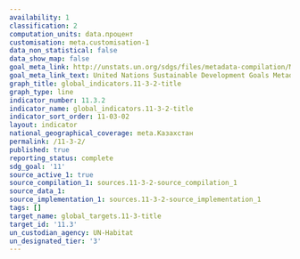 ```yaml
---
availability: 1
classification: 2
computation_units: data.процент
customisation: meta.customisation-1
data_non_statistical: false
data_show_map: false
goal_meta_link: http://unstats.un.org/sdgs/files/metadata-compilation/Metadata-Goal-11.pdf
goal_meta_link_text: United Nations Sustainable Development Goals Metadata (pdf 2066kB)
graph_title: global_indicators.11-3-2-title
graph_type: line
indicator_number: 11.3.2
indicator_name: global_indicators.11-3-2-title
indicator_sort_order: 11-03-02
layout: indicator
national_geographical_coverage: meta.Казахстан
permalink: /11-3-2/
published: true
reporting_status: complete
sdg_goal: '11'
source_active_1: true
source_compilation_1: sources.11-3-2-source_compilation_1
source_data_1:
source_implementation_1: sources.11-3-2-source_implementation_1
tags: []
target_name: global_targets.11-3-title
target_id: '11.3'
un_custodian_agency: UN-Habitat
un_designated_tier: '3'
---
```

